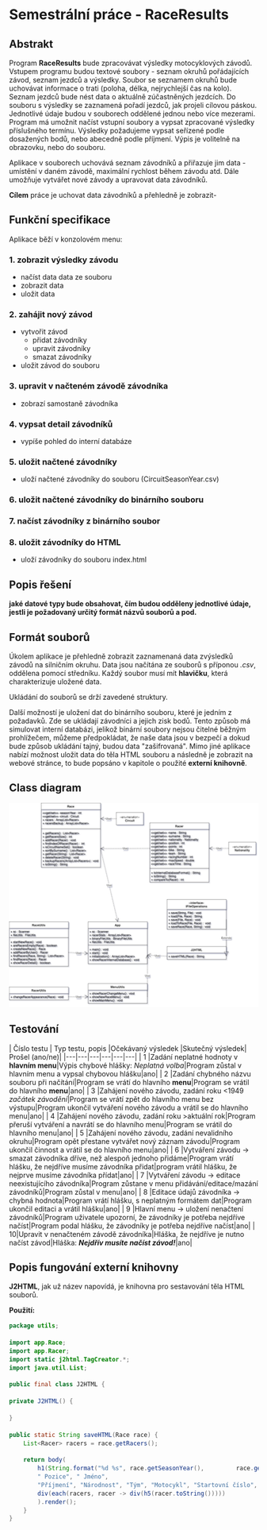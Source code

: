 # Semestrální práce - RaceResults

## Abstrakt

Program **RaceResults** bude zpracovávat výsledky motocyklových závodů. Vstupem programu budou textové soubory - seznam okruhů pořádajících závod, seznam jezdců a výsledky. Soubor se seznamem okruhů bude uchovávat informace o trati (poloha, délka, nejrychlejší čas na kolo). Seznam jezdců bude nést data o aktuálně zúčastněných jezdcích. Do souboru s výsledky se zaznamená pořadí jezdců, jak projeli cílovou páskou. Jednotlivé údaje budou v souborech oddělené jednou nebo více mezerami. Program má umožnit načíst vstupní soubory a vypsat zpracované výsledky příslušného termínu. Výsledky požadujeme vypsat seřízené podle dosažených bodů, nebo abecedně podle příjmení. Výpis je volitelně na obrazovku, nebo do souboru.

Aplikace v souborech uchovává seznam závodníků a přiřazuje jim data - umístění v daném závodě, maximální rychlost během závodu atd. Dále umožňuje vytvářet nové závody a upravovat data závodníků.

**Cílem** práce je uchovat data závodníků a přehledně je zobrazit-


## Funkční specifikace
Aplikace běží v konzolovém menu:

### 1. zobrazit výsledky závodu
- načíst data data ze souboru
- zobrazit data
- uložit data 
### 2. zahájit nový závod
- vytvořit závod
    - přidat závodníky
    - upravit závodníky
    - smazat závodníky
- uložit závod do souboru
### 3. upravit v načteném závodě závodníka
- zobrazí samostaně závodníka
### 4. vypsat detail závodníků
- vypíše pohled do interní databáze
### 5. uložit načtené závodníky
- uloží načtené závodníky do souboru (CircuitSeasonYear.csv)
### 6. uložit načtené závodníky do binárního souboru
### 7. načíst závodníky z binárního soubor
### 8. uložit závodníky do HTML
- uloží závodníky do souboru index.html

## Popis řešení

**jaké datové typy bude obsahovat, čím budou odděleny jednotlivé údaje, jestli je požadovaný určitý formát názvů souborů a pod.**
## Formát souborů
Úkolem aplikace je přehledně zobrazit zaznamenaná data zvýsledků závodů na silničním okruhu. 
Data jsou načítána ze souborů s příponou *.csv*, oddělena pomocí středníku. Každý soubor musí mít **hlavičku**, která charakterizuje uložené data. 

Ukládání do souborů se drží zavedené struktury.

Další možností je uložení dat do binárního souboru, které je jedním z požadavků. Zde se ukládají závodníci a jejich zisk bodů. Tento způsob má simulovat interní databázi, jelikož binární soubory nejsou čitelné běžným prohlížečem, můžeme předpokládat, že naše data jsou v bezpečí a dokud bude způsob ukládání tajný, budou data "zašifrovaná". Mimo jiné aplikace nabízí možnost uložit data do těla HTML souboru a následně je zobrazit na webové stránce, to bude popsáno v kapitole o použité **externí knihovně**.




## Class diagram

![Objektový návrh](diagram.png)

## Testování
| Číslo testu | Typ testu, popis |Očekávaný výsledek |Skutečný výsledek| Prošel (ano/ne)|
|---|---|---|---|---|---|
| 1 |Zadání neplatné hodnoty v **hlavním menu**|Výpis chybové hlášky: *Neplatná volba*|Program zůstal v hlavním menu a vypsal chybovou hlášku|ano|
| 2 |Zadání chybného názvu souboru při načítání|Program se vrátí do hlavního **menu**|Program se vrátil do hlavního **menu**|ano|
| 3 |Zahájení nového závodu, zadání roku <1949 *začátek závodění*|Program se vrátí zpět do hlavního menu bez výstupu|Program ukončil vytváření nového závodu a vrátil se do hlavního menu|ano|
| 4 |Zahájení nového závodu, zadání roku >aktuální rok|Program přeruší vytváření a navrátí se do hlavního menu|Program se vrátil do hlavního menu|ano|
| 5 |Zahájení nového závodu, zadání nevalidního okruhu|Program opět přestane vytvářet nový záznam závodu|Program ukončil činnost a vrátil se do hlavního menu|ano|
| 6 |Vytváření závodu -> smazat závodníka dříve, než alespoň jednoho přidáme|Program vrátí hlášku, že nejdříve musíme závodníka přidat|program vrátil hlášku, že nejprve musíme závodníka přídat|ano|
| 7 |Vytváření závodu -> editace neexistujícího závodníka|Program zůstane v menu přidávání/editace/mazání závodníků|Program zůstal v menu|ano|
| 8 |Editace údajů závodníka -> chybná hodnota|Program vrátí hlášku, s neplatným formátem dat|Program ukončil editaci a vrátil hlášku|ano|
| 9 |Hlavní menu -> uložení nenačtení závodníků|Program uživatele upozorní, že závodníky je potřeba nejdříve načíst|Program podal hlášku, že závodníky je potřeba nejdříve načíst|ano|
| 10|Upravit v nenačteném závodě závodníka|Hláška, že nejdříve je nutno načíst závod|Hláška: ***Nejdřív musíte načíst závod!***|ano|





## Popis fungování externí knihovny

**J2HTML**, jak už název napovídá, je knihovna pro sestavování těla HTML souborů. 

**Použití:**

```java
package utils;

import app.Race;
import app.Racer;
import static j2html.TagCreator.*;
import java.util.List;

public final class J2HTML {

private J2HTML() {

}

public static String saveHTML(Race race) {
	List<Racer> racers = race.getRacers();

	return body(
		h1(String.format("%d %s", race.getSeasonYear(), 		race.getCircuitName())), h3(String.format("%s\t".repeat(10),
		" Pozice", " Jméno",
		"Příjmení", "Národnost", "Tým", "Motocykl", "Startovní číslo", "Maximální rychlost", "Čas", "Počet bodů")),
		div(each(racers, racer -> div(h5(racer.toString()))))
		).render();
	}
}
```
